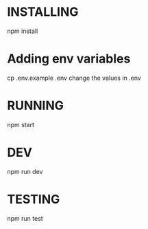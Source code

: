 # INSTALLING
npm install
# Adding env variables
cp .env.example .env
change the values in .env
# RUNNING
npm start
# DEV
npm run dev
# TESTING
npm run test
